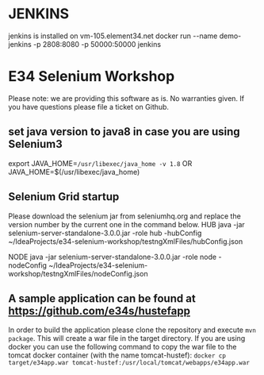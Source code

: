 # JENKINS 
jenkins is installed on vm-105.element34.net
docker run --name demo-jenkins -p 2808:8080 -p 50000:50000 jenkins



# E34 Selenium Workshop 
Please note: we are providing this software as is. No warranties given. If you have questions please file a ticket on Github. 

## set java version to java8 in case you are using Selenium3 
export JAVA_HOME=`/usr/libexec/java_home -v 1.8`
OR
JAVA_HOME=$(/usr/libexec/java_home)


## Selenium Grid startup 
Please download the selenium jar from seleniumhq.org and replace the version number by the current one in the command below. 
HUB
java -jar selenium-server-standalone-3.0.0.jar -role hub -hubConfig ~/IdeaProjects/e34-selenium-workshop/testngXmlFiles/hubConfig.json

NODE
java -jar selenium-server-standalone-3.0.0.jar -role node -nodeConfig ~/IdeaProjects/e34-selenium-workshop/testngXmlFiles/nodeConfig.json


## A sample application can be found at https://github.com/e34s/hustefapp 
In order to build the application please clone the repository and execute `mvn package`. This will create a war file in the target directory. If you are using docker you can use the 
following command to copy the war file to the tomcat docker container (with the name tomcat-hustef): 
`docker cp target/e34app.war tomcat-hustef:/usr/local/tomcat/webapps/e34app.war`
